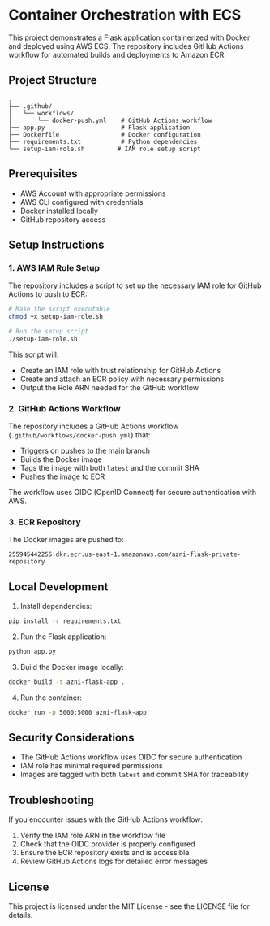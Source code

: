 # Container Orchestration with ECS

This project demonstrates a Flask application containerized with Docker and deployed using AWS ECS. The repository includes GitHub Actions workflow for automated builds and deployments to Amazon ECR.

## Project Structure

```
.
├── .github/
│   └── workflows/
│       └── docker-push.yml    # GitHub Actions workflow
├── app.py                     # Flask application
├── Dockerfile                 # Docker configuration
├── requirements.txt           # Python dependencies
└── setup-iam-role.sh         # IAM role setup script
```

## Prerequisites

- AWS Account with appropriate permissions
- AWS CLI configured with credentials
- Docker installed locally
- GitHub repository access

## Setup Instructions

### 1. AWS IAM Role Setup

The repository includes a script to set up the necessary IAM role for GitHub Actions to push to ECR:

```bash
# Make the script executable
chmod +x setup-iam-role.sh

# Run the setup script
./setup-iam-role.sh
```

This script will:

- Create an IAM role with trust relationship for GitHub Actions
- Create and attach an ECR policy with necessary permissions
- Output the Role ARN needed for the GitHub workflow

### 2. GitHub Actions Workflow

The repository includes a GitHub Actions workflow (`.github/workflows/docker-push.yml`) that:

- Triggers on pushes to the main branch
- Builds the Docker image
- Tags the image with both `latest` and the commit SHA
- Pushes the image to ECR

The workflow uses OIDC (OpenID Connect) for secure authentication with AWS.

### 3. ECR Repository

The Docker images are pushed to:

```
255945442255.dkr.ecr.us-east-1.amazonaws.com/azni-flask-private-repository
```

## Local Development

1. Install dependencies:

```bash
pip install -r requirements.txt
```

2. Run the Flask application:

```bash
python app.py
```

3. Build the Docker image locally:

```bash
docker build -t azni-flask-app .
```

4. Run the container:

```bash
docker run -p 5000:5000 azni-flask-app
```

## Security Considerations

- The GitHub Actions workflow uses OIDC for secure authentication
- IAM role has minimal required permissions
- Images are tagged with both `latest` and commit SHA for traceability

## Troubleshooting

If you encounter issues with the GitHub Actions workflow:

1. Verify the IAM role ARN in the workflow file
2. Check that the OIDC provider is properly configured
3. Ensure the ECR repository exists and is accessible
4. Review GitHub Actions logs for detailed error messages

## License

This project is licensed under the MIT License - see the LICENSE file for details.
